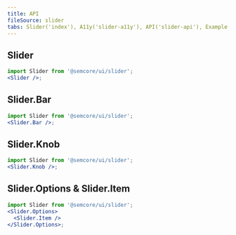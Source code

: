 ```yaml
---
title: API
fileSource: slider
tabs: Slider('index'), A11y('slider-a11y'), API('slider-api'), Example('slider-code'), Changelog('slider-changelog')
---
```


## Slider

```jsx
import Slider from '@semcore/ui/slider';
<Slider />;
```

<TypesView type="SliderProps" :types={...types} />

## Slider.Bar

```jsx
import Slider from '@semcore/ui/slider';
<Slider.Bar />;
```

## Slider.Knob

```jsx
import Slider from '@semcore/ui/slider';
<Slider.Knob />;
```

## Slider.Options & Slider.Item

```jsx
import Slider from '@semcore/ui/slider';
<Slider.Options>
  <Slider.Item />
</Slider.Options>;
```

<script setup>import { data as types } from '@types.data.ts';</script>